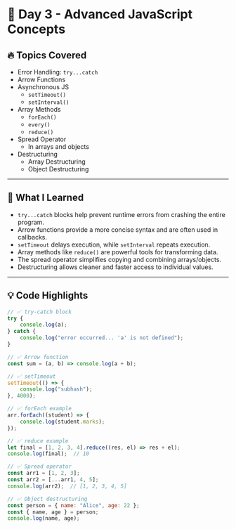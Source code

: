 # 📅 Day 3 - Advanced JavaScript Concepts

## 🔥 Topics Covered

- Error Handling: `try...catch`
- Arrow Functions
- Asynchronous JS
  - `setTimeout()`
  - `setInterval()`
- Array Methods
  - `forEach()`
  - `every()`
  - `reduce()`
- Spread Operator
  - In arrays and objects
- Destructuring
  - Array Destructuring
  - Object Destructuring

---

## 🧠 What I Learned

- `try...catch` blocks help prevent runtime errors from crashing the entire program.
- Arrow functions provide a more concise syntax and are often used in callbacks.
- `setTimeout` delays execution, while `setInterval` repeats execution.
- Array methods like `reduce()` are powerful tools for transforming data.
- The spread operator simplifies copying and combining arrays/objects.
- Destructuring allows cleaner and faster access to individual values.

---

## 💡 Code Highlights

```js
// ✅ try-catch block
try {
    console.log(a);
} catch {
    console.log("error occurred... 'a' is not defined");
}

// ✅ Arrow function
const sum = (a, b) => console.log(a + b);

// ✅ setTimeout
setTimeout(() => {
    console.log("subhash");
}, 4000);

// ✅ forEach example
arr.forEach((student) => {
    console.log(student.marks);
});

// ✅ reduce example
let final = [1, 2, 3, 4].reduce((res, el) => res + el);
console.log(final);  // 10

// ✅ Spread operator
const arr1 = [1, 2, 3];
const arr2 = [...arr1, 4, 5];
console.log(arr2);  // [1, 2, 3, 4, 5]

// ✅ Object destructuring
const person = { name: "Alice", age: 22 };
const { name, age } = person;
console.log(name, age);
